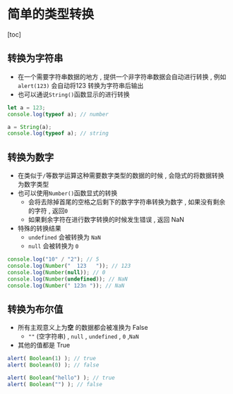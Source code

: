 # 简单的类型转换

[toc]

## 转换为字符串

- 在一个需要字符串数据的地方 , 提供一个非字符串数据会自动进行转换 , 例如`alert(123)` 会自动将123 转换为字符串后输出
- 也可以通说`String()`函数显示的进行转换

```js
let a = 123;
console.log(typeof a); // number

a = String(a);
console.log(typeof a); // string
```

## 转换为数字

- 在类似于`/`等数学运算这种需要数字类型的数据的时候 , 会隐式的将数据转换为数字类型
- 也可以使用`Number()`函数显式的转换
  - 会将去除掉首尾的空格之后剩下的数字字符串转换为数字 , 如果没有剩余的字符 , 返回`0`
  - 如果剩余字符在进行数字转换的时候发生错误 , 返回 NaN
- 特殊的转换结果
  - `undefined` 会被转换为 `NaN`
  - `null` 会被转换为 `0`

```js
console.log("10" / "2"); // 5
console.log(Number("  123   ")); // 123
console.log(Number(null)); // 0
console.log(Number(undefined)); // NaN
console.log(Number(" 123n ")); // NaN
```

## 转换为布尔值

- 所有主观意义上为**空** 的数据都会被准换为 False
  - `""` (空字符串) , `null` , `undefined` , `0` ,`NaN`
- 其他的值都是 True

```js
alert( Boolean(1) ); // true
alert( Boolean(0) ); // false

alert( Boolean("hello") ); // true
alert( Boolean("") ); // false
```
